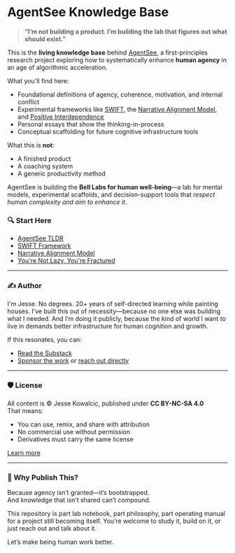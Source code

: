 # AgentSee Knowledge Base

> **“I’m not building a product. I’m building the lab that figures out what should exist.”**

This is the **living knowledge base** behind [AgentSee](https://againstdeclivity.substack.com), a first-principles research project exploring how to systematically enhance **human agency** in an age of algorithmic acceleration.

What you'll find here:
- Foundational definitions of agency, coherence, motivation, and internal conflict
- Experimental frameworks like [SWIFT](./Frameworks/SWIFT-Framework.md), the [Narrative Alignment Model](./Frameworks/Narrative-Alignment-Model.md), and [Positive Interdependence](./Frameworks/Definition-Positive-Interdependence.md)
- Personal essays that show the thinking-in-process
- Conceptual scaffolding for future cognitive infrastructure tools

What this is **not**:
- A finished product
- A coaching system
- A generic productivity method

AgentSee is building the **Bell Labs for human well-being**—a lab for mental models, experimental scaffolds, and decision-support tools that *respect human complexity and aim to enhance it*.

### 🔍 Start Here
- [AgentSee TLDR](./AgentSeeTLDR.md)
- [SWIFT Framework](./Frameworks/SWIFT-Framework.md)
- [Narrative Alignment Model](./Frameworks/Narrative-Alignment-Model.md)
- [You're Not Lazy, You're Fractured](./Personal-Writing/You're-Not-Lazy,-You're-Fractured.md)

---

### ✍️ Author
I'm Jesse. No degrees. 20+ years of self-directed learning while painting houses. I’ve built this out of necessity—because no one else was building what I needed. And I’m doing it publicly, because the kind of world I want to live in demands better infrastructure for human cognition and growth.

If this resonates, you can:
- [Read the Substack](https://againstdeclivity.substack.com)
- [Sponsor the work](#) or [reach out directly](mailto:jesseckowalcic@gmail.com)

---

### 🛡️ License
All content is © Jesse Kowalcic, published under **CC BY-NC-SA 4.0**  
That means:
- You can use, remix, and share with attribution
- No commercial use without permission
- Derivatives must carry the same license

[Learn more](https://creativecommons.org/licenses/by-nc-sa/4.0/)

---

### 🧠 Why Publish This?

Because agency isn’t granted—it’s bootstrapped.  
And knowledge that isn’t shared can’t compound.

This repository is part lab notebook, part philosophy, part operating manual for a project still becoming itself. You’re welcome to study it, build on it, or just reach out and talk about it.

Let’s make being human work better.

